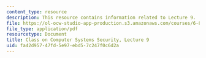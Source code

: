 ```yaml
---
content_type: resource
description: This resource contains information related to Lecture 9.
file: https://ol-ocw-studio-app-production.s3.amazonaws.com/courses/6-858-computer-systems-security-fall-2014/fa42d95747fd5e97ebd57c247f0c6d2a_MIT6_858F14_lec9.pdf
file_type: application/pdf
resourcetype: Document
title: Class on Computer Systems Security, Lecture 9
uid: fa42d957-47fd-5e97-ebd5-7c247f0c6d2a
---
```

